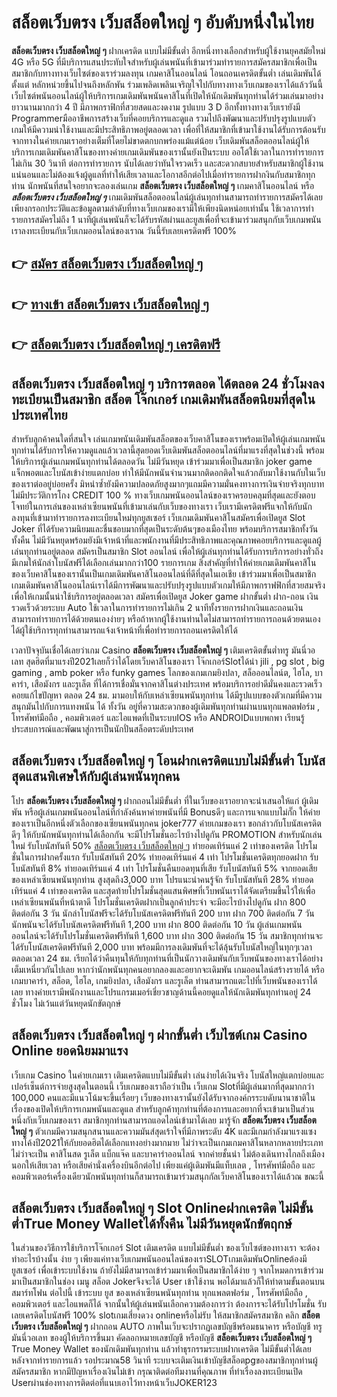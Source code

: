 # สล็อตเว็บตรง เว็บสล็อตใหญ่ ๆ  อับดับหนึ่งในไทย 

**สล็อตเว็บตรง เว็บสล็อตใหญ่ ๆ** ฝากเครดิต แบบไม่มีขั้นต่ำ  อีกหนึ่งทางเลือกสำหรับผู้ใช้งานยุคสมัยใหม่ 4G หรือ 5G ที่มีบริการแสนประทับใจสำหรับผู้เล่นพนันที่เข้ามาร่วมทำรายการสมัครสมาชิกเพื่อเป็นสมาชิกกับทางทางเว็บไซต์ของเราร่วมลงทุน เกมคาสิโนออนไลน์ โอนถอนเครดิตขั้นต่ำ เล่นเดิมพันได้ตั้งแต่ หลักหน่วยขึ้นไปจนถึงหลักพัน ร่วมเพลิดเพลินเจริญใจไปกับทางทางเว็บเกมของเราได้แล้ววันนี้เว็บไซต์พนันออนไลน์ผู้ให้บริการเกมเดิมพันพนันคาสิโนที่เปิดให้นักเดิมพันทุกท่านได้ร่วมเล่นมาอย่างยาวนานมากกว่า 4 ปี มีภาพกราฟิกที่สวยสดและงดงาม รูปแบบ 3 D
อีกทั้งทางทางเว็บเรายังมี Programmerมืออาชีพการสร้างเว็บที่คอยบริการและดูแล  รวมไปถึงพัฒนาและปรับปรุงรูปแบบตัวเกมให้มีความน่าใช้งานและมีประสิทธิภาพอยู่ตลอดเวลา เพื่อที่ให้สมาชิกที่เข้ามาใช้งานได้รับการต้อนรับจากทางในค่ายเกมเราอย่างเต็มที่โดยไม่ขาดตกบกพร่องแม้แต่น้อย เว็บเดิมพันสล็อตออนไลน์ผู้ให้บริการเกมเดิมพันคาสิโนของทางค่ายเกมเดิมพันของเรานั้นยังเป็นระบบ ออโต้ใช้เวลาในการทำรายการไม่เกิน 30 วินาที ต่อการทำรายการ นับได้เลยว่าทันใจรวดเร็ว และสะดวกสบายสำหรับสมาชิกผู้ใช้งานแน่นอนและไม่ต้องแจ้งผู้ดูแลที่ทำให้เสียเวลาและโอกาสอีกต่อไปเมื่อทำรายการฝากงินกับสมาชิกทุกท่าน
นักพนันที่สนใจอยากจะลองเล่นเกม **สล็อตเว็บตรง เว็บสล็อตใหญ่ ๆ** เกมคาสิโนออนไลน์ หรือ ***สล็อตเว็บตรง เว็บสล็อตใหญ่ ๆ*** เกมเดิมพันสล็อตออนไลน์ผู้เล่นทุกท่านสามารถทำรายการสมัครได้เลยเพียงกรอกประวัติและข้อมูลตามลำดับที่ทางเว็บเกมของเรามีให้เพียงนิดหน่อยเท่านั้น ใช้เวลาการทำรายการสมัครไม่ถึง 1 นาทีผู้เล่นพนันก็จะได้รับรหัสผ่านและยูสเพื่อที่จะเข้ามาร่วมสนุกกับเว็บเกมพนันเราลงทะเบียนกับเว็บเกมออนไลน์ของเราณ วันนี้รับเลยเครดิตฟรี 100%

## 👉 [สมัคร สล็อตเว็บตรง เว็บสล็อตใหญ่ ๆ](https://archa888.com/)
## 👉 [ทางเข้า สล็อตเว็บตรง เว็บสล็อตใหญ่ ๆ](https://archa888.com/)
## 👉 [สล็อตเว็บตรง เว็บสล็อตใหญ่ ๆ เครดิตฟรี](https://archa888.com/)

## สล็อตเว็บตรง เว็บสล็อตใหญ่ ๆ บริการตลอด ได้ตลอด 24 ชั่วโมงลงทะเบียนเป็นสมาชิก สล็อต โจ๊กเกอร์ เกมเดิมพันสล็อตนิยมที่สุดในประเทศไทย

สำหรับลูกค้าคนใดที่สนใจ เล่นเกมพนันเดิมพันสล็อตของเว็บคาสิโนของเราพร้อมเปิดให้ผู้เล่นเกมพนันทุกท่านได้รับการให้ความดูแลแล้วเวลานี้สุดยอดเว็บเดิมพันสล็อตออนไลน์ที่มาแรงที่สุดในช่วงนี้ พร้อมให้บริการผู้เล่นเกมพนันทุกท่านได้ตลอดวัน ไม่มีวันหยุด เข้าร่วมมาเพื่อเป็นสมาชิก joker game แจ็กพอตและโบนัสเข้าง่ายแตกบ่อย ทำให้มีนักพนันจำนวนมากติดอกติดใจแล้วกลับมาใช้งานกับในเว็บของเราต่ออยู่บ่อยครั้ง มิหนำซ้ำยังมีความปลอดภัยสูงมากๆแถมมีความมั่นคงทางการเงินจ่ายจริงทุกบาทไม่มีประวัติการโกง CREDIT 100 % ทางเว็บเกมพนันออนไลน์ของเราครอบคลุมที่สุดและยังตอบโจทย์ในการเล่นของเหล่าเซียนพนันที่เข้ามาเล่นกับเว็บของทางเรา
เว็บเรามีเครดิตฟรีแจกให้กับนักลงทุนที่เข้ามาทำรายการลงทะเบียนใหม่ทุกยูสเซอร์ เว็บเกมเดิมพันคาสิโนสมัครเพื่อเปิดยูส Slot Joker ที่ได้รับความนิยมและชื่นชอบมากที่สุดเป็นระดับต้นๆของเมืองไทย พร้อมบริการสมาชิกทั้งวันทั้งคืน ไม่มีวันหยุดพร้อมยังมีเจ้าหน้าที่และพนักงานที่มีประสิทธิภาพและคุณภาพคอยบริการและดูแลผู้เล่นทุกท่านอยู่ตลอด สมัครเป็นสมาชิก Slot ออนไลน์ เพื่อให้ผู้เล่นทุกท่านได้รับการบริการอย่างทั่วถึงมีเกมให้นักล่าโบนัสฟรีได้เลือกเล่นมากกว่า100 รายการเกม
สิ่งสำคัญที่ทำให้ค่ายเกมเดิมพันคาสิโนของเว็บคาสิโนของเรานั้นเป็นเกมเดิมพันคาสิโนออนไลน์ที่ดีที่สุดในเอเชีย เข้าร่วมมาเพื่อเป็นสมาชิก  เกมเดิมพันคาสิโนออนไลน์เราได้มีการพัฒนาและปรับปรุงรูปแบบตัวเกมให้มีภาพกราฟฟิกที่สวยสมจริงเพื่อให้เกมนั้นน่าใช้บริการอยู่ตลอดเวลา สมัครเพื่อเปิดยูส Joker game ฝากขั้นต่ำ ฝาก-ถอน เงินรวดเร็วด้วยระบบ Auto ใช้เวลาในการทำรายการไม่เกิน 2 นาทีทั้งรายการฝากเงินและถอนเงินสามารถทำรายการได้ด้วยตนเองง่ายๆ หรือถ้าหากผู้ใช้งานท่านใดไม่สามารถทำรายการถอนด้วยตนเองได้ผู้ใช้บริการทุกท่านสามารถแจ้งเจ้าหน้าที่เพื่อทำรายการถอนเครดิตให้ได้

เวลาปัจจุบันเชื่อได้เลยว่าเกม Casino **สล็อตเว็บตรง เว็บสล็อตใหญ่ ๆ** เติมเครดิตขั้นต่ำทรู มันนี่วอเลท สุดฮิตที่มาแรงปี2021เลยก็ว่าได้โดยเว็บคาสิโนของเรา โจ๊กเกอร์Slotได้นำ  jili , pg slot , big gaming , amb poker หรือ funky games โลกของเกมเกมยิงปลา, สล็อออนไลน์ต, ไฮโล, บาคาร่า, เสือมังกร และรูเล็ต ที่ได้การเชื่อมั่นจากคาสิโนต่างประเทศ พร้อมบริการอย่าดีมั่นคงและรวดเร็วคอยแก้ไขปัญหา ตลอด 24 ชม. มามอบให้กับเหล่าเซียนพนันทุกท่าน ได้มีรูปแบบของตัวเกมที่มีความสนุกมันไปกับการแทงพนัน ได้ ทั้งวัน อยู่ที่ความสะดวกของผู้เดิมพันทุกท่านผ่านบนทุกแพลตฟอร์ม , โทรศัพท์มือถือ , คอมพิวเตอร์ และไอแพดที่เป็นระบบIOS หรือ ANDROIDแบบพกพา เรียนรู้ประสบการณ์และพัฒนาสู่การเป็นนักปั่นสล็อตระดับประเทศ

## สล็อตเว็บตรง เว็บสล็อตใหญ่ ๆ โอนฝากเครดิตแบบไม่มีขั้นต่ำ โบนัสสุดแสนพิเศษให้กับผู้เล่นพนันทุกคน

โปร **สล็อตเว็บตรง เว็บสล็อตใหญ่ ๆ** ฝากถอนไม่มีขั้นต่ำ ที่ในเว็บของเราอยากจะนำเสนอให้แก่  ผู้เดิมพัน หรือผู้เล่นเกมพนันออนไลน์ที่กำลังค้นหาค่ายพนันที่มี Bonusดีๆ และการแจกแบบไม่กั๊ก ให้ค่ายของเราเป็นอีกหนึ่งตัวเลือกของเซียนพนันทุกคน joker777 ค่ายเกมของเรา ขอกล่าวกับโบนัสเครดิตดีๆ ให้กับนักพนันทุกท่านได้เลือกกัน จะมีโปรโมชั่นอะไรบ้างไปดูกัน
 PROMOTION สำหรับนักเล่นใหม่ รับโบนัสทันที 50% [สล็อตเว็บตรง เว็บสล็อตใหญ่ ๆ](https://archa888.com/) ทำยอดเทิร์นแค่ 2 เท่าของเครดิต
โปรโมชั่นในการฝากครั้งแรก รับโบนัสทันที 20% ทำยอดเทิร์นแค่ 4 เท่า
โปรโมชั่นเครดิตทุกยอดฝาก รับโบนัสทันที 8% ทำยอดเทิร์นแค่ 4 เท่า
โปรโมชั่นคืนยอดทุนที่เสีย รับโบนัสทันที 5% จากยอดเสียของเหล่าเซียนพนันทุกท่าน สูงสุดถึง3,000 บาท
โปรแนะนำคนรู้จัก รับโบนัสทันที 28% ทำยอดเทิร์นแค่ 4 เท่าของเครดิต
และสุดท้ายโปรโมชั่นสุดแสนพิศษที่เว็บพนันเราได้จัดเตรียมขึ้นไว้ให้เพื่อเหล่าเซียนพนันที่หน้าตาดี โปรโมชั่นเครดิตฝากเป็นลูกค้าประจำ จะมีอะไรบ้างไปดูกัน
ฝาก 800 ติดต่อกัน 3 วัน นักล่าโบนัสฟรีจะได้รับโบนัสเครดิตฟรีทันที 200 บาท
ฝาก 700 ติดต่อกัน 7 วัน นักพนันจะได้รับโบนัสเครดิตฟรีทันที 1,200 บาท
ฝาก 800 ติดต่อกัน 10 วัน ผู้เล่นเกมพนันออนไลน์จะได้รับโปรโมชั่นเครดิตฟรีทันที 1,600 บาท
ฝาก 300 ติดต่อกัน 15 วัน สมาชิกทุกท่านจะได้รับโบนัสเครดิตฟรีทันที 2,000 บาท
พร้อมมีการลงเดิมพันที่จะได้ลุ้นรับโบนัสใหญ่ในทุกๆเวลา ตลอดเวลา 24 ชม. เรียกได้ว่าคืนทุนให้กับทุกท่านที่เป็นนักวางเดิมพันกับเว็บพนันของทางเราได้อย่างเต็มเหนี่ยวกันไปเลย หากว่านักพนันทุกคนอยากลองและอยากจะเดิมพัน เกมออนไลน์สร้างรายได้ หรือเกมบาคาร่า, สล็อต, ไฮโล, เกมยิงปลา, เสือมังกร และรูเล็ต ท่านสามารถแตะไปที่เว็บพนันของเราได้เลย ทางค่ายเรามีพนักงานและโปรแกรมเมอร์เชี่ยวชาญด้านนี้คอยดูแลให้นักเดิมพันทุกท่านอยู่ 24 ชั่วโมง ไม่เว้นแต่วันหยุดนักขัตฤกษ์

## สล็อตเว็บตรง เว็บสล็อตใหญ่ ๆ ฝากขั้นต่ำ  เว็บไซต์เกม  Casino Online ยอดนิยมมาแรง

เว็บเกม Casino ในค่ายเกมเรา เติมเครดิตแบบไม่มีขั้นต่ำ เล่นง่ายได้เงินจริง โบนัสใหญ่แตกบ่อยและเปอร์เซ็นต์การจ่ายสูงสุดในตอนนี้ เว็บเกมของเราถือว่าเป็น เว็บเกม Slotที่มีผู้เล่นมากที่สุดมากกว่า 100,000 คนและมีแนวโน้มจะขึ้นเรื่อยๆ เว็บของทางเรานั้นยังได้รับจากองค์กรระบดับนานาชาติในเรื่องของเปิดให้บริการเกมพนันและดูแล สำหรับลูกค้าทุกท่านที่ต้องการและอยากที่จะเข้ามาเป็นส่วนหนึ่งกับเว็บเกมของเรา สมาชิกทุกท่านสามารถแอดไลน์เข้ามาได้เลย
	มารู้จัก **สล็อตเว็บตรง เว็บสล็อตใหญ่ ๆ** ตัวเกมมีความสนุกสนานและความมันส์สุดเร้าใจที่มีภาพระดับ 4K และมีเกมกำลังมาแรงแซงทางโค้งปี2021ให้กับยอดฮิตได้เลือกแทงอย่างมากมาย  ไม่ว่าจะเป็นเกมเกมคาสิโนหลากหลายประเภท ไม่ว่าจะเป็น คาสิโนสด รูเล็ต แบ็กแจ๊ค และบาคาร่าออนไลน์ จากค่ายชั้นนำ ไม่ต้องเดินทางไกลถึงเมืองนอกให้เสียเวลา หรือเสียค่านั่งเครื่องบินอีกต่อไป เพียงแค่ผู้เดิมพันมีแท็บเลต , โทรศัพท์มือถือ และคอมพิวเตอร์เครื่องเดียวนักพนันทุกท่านก็สามารถเข้ามาร่วมสนุกกัลเว็บคาสิโนของเราได้แล้วณ ขณะนี้

## สล็อตเว็บตรง เว็บสล็อตใหญ่ ๆ Slot Onlineฝากเครดิต ไม่มีขั้นต่ำTrue Money Walletได้ทั้งคืน ไม่มีวันหยุดนักขัตฤกษ์

ในส่วนของวิธีการใช้บริการโจ๊กเกอร์ Slot เติมเครดิต แบบไม่มีขั้นต่ำ ของเว็บไซต์ของทางเรา จะต้องทำอะไรบ้างนั้น ง่าย ๆ เพียงแค่ทางเว็บเกมพนันออนไลน์ของเราSLOTเกมเดิมพันOnlineต้องมี ยูสเซอร์ เพื่อเข้าระบบใช้งาน ถ้ายังไม่มีสามารถเข้าร่วมมาเพื่อเป็นสมาชิกได้ง่าย ๆ จากโหมดการเข้าร่วมมาเป็นสมาชิกในช่อง เมนู สล็อต Jokerจึงจะได้ User เข้าใช้งาน พอได้มาแล้วก็ให้ทำตามขั้นตอนบนสมาร์ทโฟน ต่อไปนี้
เข้าระบบ ยูส  ของเหล่าเซียนพนันทุกท่าน ทุกแพลตฟอร์ม , โทรศัพท์มือถือ , คอมพิวเตอร์ และไอแพดก็ได้
จากนั้นให้ผู้เล่นพนันเลือกความต้องการว่า ต้องการจะได้รับโปรโมชั่น รับเลยเครดิตโบนัสฟรี 100% slotเกมเสี่ยงดวง onlineหรือไม่รับ
ให้สมาชิกสมัครสมาชิก คลิก **สล็อตเว็บตรง เว็บสล็อตใหญ่ ๆ** ฝากถอน AUTO ภาพในเว็บจะปรากฏเลขบัญชีพร้อมธนาคาร หรือบัญชี ทรู มันนี่วอเลท ของผู้ให้บริการขึ้นมา
คัดลอกหมายเลขบัญชี หรือบัญชี **สล็อตเว็บตรง เว็บสล็อตใหญ่ ๆ** True Money Wallet ของนักเดิมพันทุกท่าน แล้วทำธุรกรรมระบบฝากเครดิต ไม่มีขั้นต่ำได้เลย
หลังจากทำรายการแล้ว รอประมาณ58 วินาที ระบบจะเติมเงินเข้าบัญชีสล็อตpgของสมาชิกทุกท่านผู้สมัครสมาชิก
หากมีปัญหาเรื่องเงินไม่เข้า กรุณาติดต่อทีมงานที่คุณภาพ ที่ทำเรื่องลงทะเบียนเปิด Userผ่านช่องทางการติดต่อที่แนบเอาไว้ทางหน้าเว็บJOKER123


